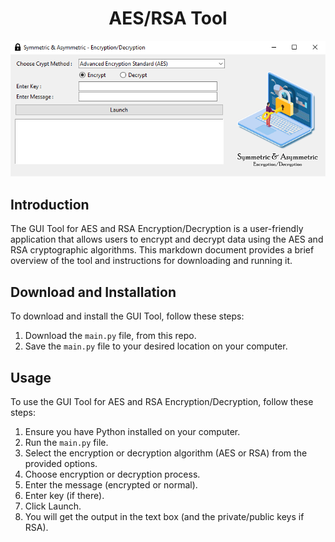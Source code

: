   
<h1 align="center">AES/RSA Tool</h1>

<p align="center">
  <img src="https://raw.githubusercontent.com/mohdmot/AES-RSA-Tool/main/interface.png">
</p>

## Introduction
The GUI Tool for AES and RSA Encryption/Decryption is a user-friendly application that allows users to encrypt and decrypt data using the AES and RSA cryptographic algorithms. This markdown document provides a brief overview of the tool and instructions for downloading and running it.

## Download and Installation
To download and install the GUI Tool, follow these steps:

1. Download the `main.py` file, from this repo.
2. Save the `main.py` file to your desired location on your computer.

## Usage
To use the GUI Tool for AES and RSA Encryption/Decryption, follow these steps:

1. Ensure you have Python installed on your computer.
2. Run the `main.py` file.
3. Select the encryption or decryption algorithm (AES or RSA) from the provided options.
4. Choose encryption or decryption process.
5. Enter the message (encrypted or normal).
6. Enter key (if there).
7. Click Launch.
8. You will get the output in the text box (and the private/public keys if RSA).
